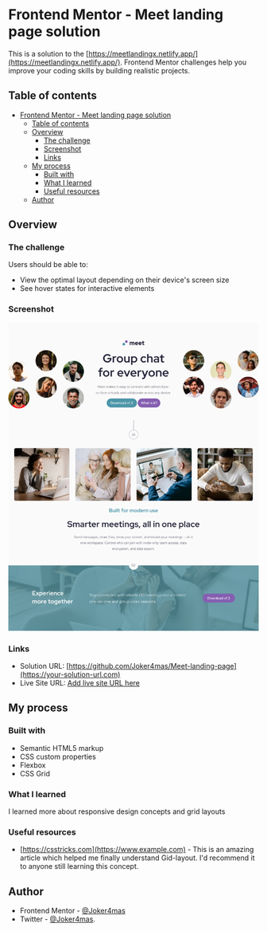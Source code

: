 
# Frontend Mentor - Meet landing page solution

This is a solution to the [https://meetlandingx.netlify.app/](https://meetlandingx.netlify.app/). Frontend Mentor challenges help you improve your coding skills by building realistic projects.

## Table of contents

- [Frontend Mentor - Meet landing page solution](#frontend-mentor---meet-landing-page-solution)
  - [Table of contents](#table-of-contents)
  - [Overview](#overview)
    - [The challenge](#the-challenge)
    - [Screenshot](#screenshot)
    - [Links](#links)
  - [My process](#my-process)
    - [Built with](#built-with)
    - [What I learned](#what-i-learned)
    - [Useful resources](#useful-resources)
  - [Author](#author)

## Overview

### The challenge

Users should be able to:

- View the optimal layout depending on their device's screen size
- See hover states for interactive elements

### Screenshot

![Screenshot of the Meet landing page](./assets/screenshot/Screenshot%20Frontend%20Mentor%20Meet%20landing%20page.png)

### Links

- Solution URL: [https://github.com/Joker4mas/Meet-landing-page](https://your-solution-url.com)
- Live Site URL: [Add live site URL here](https://your-live-site-url.com)

## My process

### Built with

- Semantic HTML5 markup
- CSS custom properties
- Flexbox
- CSS Grid

### What I learned

I learned more about responsive design concepts and grid layouts

### Useful resources

- [https://csstricks.com](https://www.example.com) - This is an amazing article which helped me finally understand Gid-layout. I'd recommend it to anyone still learning this concept.

## Author

- Frontend Mentor - [@Joker4mas](https://www.frontendmentor.io/profile/yourusername)
- Twitter - [@Joker4mas](https://www.twitter.com/yourusername).
